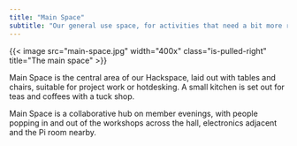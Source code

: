 ```yaml
---
title: "Main Space"
subtitle: "Our general use space, for activities that need a bit more room."
---
```


{{< image src="main-space.jpg" width="400x" class="is-pulled-right" title="The main space" >}}

Main Space is the central area of our Hackspace, laid out with tables and 
chairs, suitable for project work or hotdesking.  A small kitchen is set 
out for teas and coffees with a tuck shop.

Main Space is a collaborative hub on member evenings, with people popping 
in and out of the workshops across the hall, electronics adjacent and the 
Pi room nearby.
